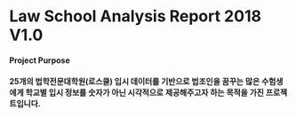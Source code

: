 # Law School Analysis Report 2018 V1.0

#### Project Purpose

#### 25개의 법학전문대학원(로스쿨) 입시 데이터를 기반으로 법조인을 꿈꾸는 많은 수험생에게 학교별 입시 정보를 숫자가 아닌 시각적으로 제공해주고자 하는 목적을 가진 프로젝트입니다.
